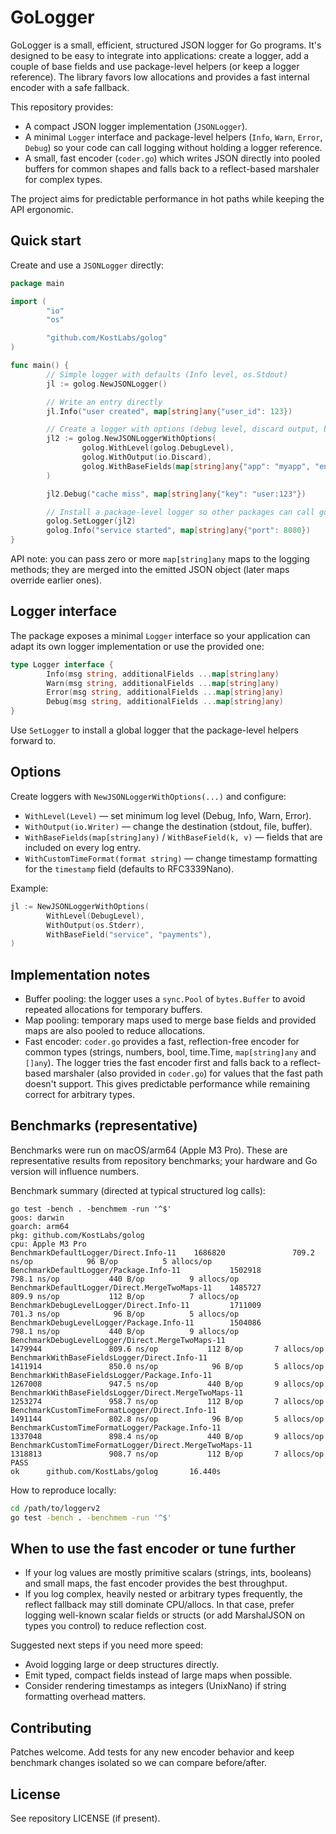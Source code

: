 # GoLogger

GoLogger is a small, efficient, structured JSON logger for Go programs. It's
designed to be easy to integrate into applications: create a logger, add a
couple of base fields and use package-level helpers (or keep a logger
reference). The library favors low allocations and provides a fast internal
encoder with a safe fallback.

This repository provides:

- A compact JSON logger implementation (`JSONLogger`).
- A minimal `Logger` interface and package-level helpers (`Info`, `Warn`,
	`Error`, `Debug`) so your code can call logging without holding a logger
	reference.
- A small, fast encoder (`coder.go`) which writes JSON directly into pooled
	buffers for common shapes and falls back to a reflect-based marshaler for
	complex types.

The project aims for predictable performance in hot paths while keeping the
API ergonomic.

## Quick start

Create and use a `JSONLogger` directly:

```go
package main

import (
		"io"
		"os"

		"github.com/KostLabs/golog"
)

func main() {
		// Simple logger with defaults (Info level, os.Stdout)
		jl := golog.NewJSONLogger()

		// Write an entry directly
		jl.Info("user created", map[string]any{"user_id": 123})

		// Create a logger with options (debug level, discard output, base fields)
		jl2 := golog.NewJSONLoggerWithOptions(
				golog.WithLevel(golog.DebugLevel),
				golog.WithOutput(io.Discard),
				golog.WithBaseFields(map[string]any{"app": "myapp", "env": "dev"}),
		)

		jl2.Debug("cache miss", map[string]any{"key": "user:123"})

		// Install a package-level logger so other packages can call golog.Info(...)
		golog.SetLogger(jl2)
		golog.Info("service started", map[string]any{"port": 8080})
}
```

API note: you can pass zero or more `map[string]any` maps to the logging
methods; they are merged into the emitted JSON object (later maps override
earlier ones).

## Logger interface

The package exposes a minimal `Logger` interface so your application can
adapt its own logger implementation or use the provided one:

```go
type Logger interface {
		Info(msg string, additionalFields ...map[string]any)
		Warn(msg string, additionalFields ...map[string]any)
		Error(msg string, additionalFields ...map[string]any)
		Debug(msg string, additionalFields ...map[string]any)
}
```

Use `SetLogger` to install a global logger that the package-level helpers
forward to.

## Options

Create loggers with `NewJSONLoggerWithOptions(...)` and configure:

- `WithLevel(Level)` — set minimum log level (Debug, Info, Warn, Error).
- `WithOutput(io.Writer)` — change the destination (stdout, file, buffer).
- `WithBaseFields(map[string]any)` / `WithBaseField(k, v)` — fields that
	are included on every log entry.
- `WithCustomTimeFormat(format string)` — change timestamp formatting for
	the `timestamp` field (defaults to RFC3339Nano).

Example:

```go
jl := NewJSONLoggerWithOptions(
		WithLevel(DebugLevel),
		WithOutput(os.Stderr),
		WithBaseField("service", "payments"),
)
```

## Implementation notes

- Buffer pooling: the logger uses a `sync.Pool` of `bytes.Buffer` to avoid
	repeated allocations for temporary buffers.
- Map pooling: temporary maps used to merge base fields and provided maps are
	also pooled to reduce allocations.
- Fast encoder: `coder.go` provides a fast, reflection-free encoder for
	common types (strings, numbers, bool, time.Time, `map[string]any` and
	`[]any`). The logger tries the fast encoder first and falls back to a
	reflect-based marshaler (also provided in `coder.go`) for values that the
	fast path doesn't support. This gives predictable performance while
	remaining correct for arbitrary types.

## Benchmarks (representative)

Benchmarks were run on macOS/arm64 (Apple M3 Pro). These are representative
results from repository benchmarks; your hardware and Go version will
influence numbers.

Benchmark summary (directed at typical structured log calls):

```
go test -bench . -benchmem -run '^$'
goos: darwin
goarch: arm64
pkg: github.com/KostLabs/golog
cpu: Apple M3 Pro
BenchmarkDefaultLogger/Direct.Info-11    1686820               709.2 ns/op            96 B/op          5 allocs/op
BenchmarkDefaultLogger/Package.Info-11           1502918               798.1 ns/op           440 B/op          9 allocs/op
BenchmarkDefaultLogger/Direct.MergeTwoMaps-11    1485727               809.9 ns/op           112 B/op          7 allocs/op
BenchmarkDebugLevelLogger/Direct.Info-11         1711009               701.3 ns/op            96 B/op          5 allocs/op
BenchmarkDebugLevelLogger/Package.Info-11        1504086               798.1 ns/op           440 B/op          9 allocs/op
BenchmarkDebugLevelLogger/Direct.MergeTwoMaps-11                 1479944               809.6 ns/op           112 B/op       7 allocs/op
BenchmarkWithBaseFieldsLogger/Direct.Info-11                     1411914               850.0 ns/op            96 B/op       5 allocs/op
BenchmarkWithBaseFieldsLogger/Package.Info-11                    1267008               947.5 ns/op           440 B/op       9 allocs/op
BenchmarkWithBaseFieldsLogger/Direct.MergeTwoMaps-11             1253274               958.7 ns/op           112 B/op       7 allocs/op
BenchmarkCustomTimeFormatLogger/Direct.Info-11                   1491144               802.8 ns/op            96 B/op       5 allocs/op
BenchmarkCustomTimeFormatLogger/Package.Info-11                  1337048               898.4 ns/op           440 B/op       9 allocs/op
BenchmarkCustomTimeFormatLogger/Direct.MergeTwoMaps-11           1318813               908.7 ns/op           112 B/op       7 allocs/op
PASS
ok      github.com/KostLabs/golog       16.440s
```

How to reproduce locally:

```bash
cd /path/to/loggerv2
go test -bench . -benchmem -run '^$'
```


## When to use the fast encoder or tune further

- If your log values are mostly primitive scalars (strings, ints, booleans)
	and small maps, the fast encoder provides the best throughput.
- If you log complex, heavily nested or arbitrary types frequently, the
	reflect fallback may still dominate CPU/allocs. In that case, prefer
	logging well-known scalar fields or structs (or add MarshalJSON on types
	you control) to reduce reflection cost.

Suggested next steps if you need more speed:

- Avoid logging large or deep structures directly.
- Emit typed, compact fields instead of large maps when possible.
- Consider rendering timestamps as integers (UnixNano) if string formatting
	overhead matters.

## Contributing

Patches welcome. Add tests for any new encoder behavior and keep benchmark
changes isolated so we can compare before/after.

## License

See repository LICENSE (if present).

